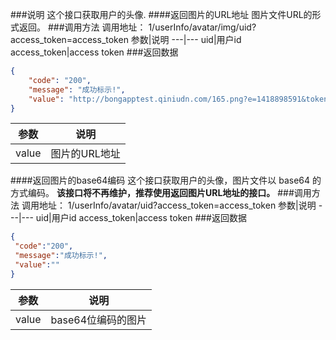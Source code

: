 ###说明
这个接口获取用户的头像.
####返回图片的URL地址
图片文件URL的形式返回。
###调用方法
调用地址： 1/userInfo/avatar/img/uid?access_token=access_token
参数|说明
---|---
uid|用户id
access_token|access token
###返回数据
```json
{
    "code": "200",
    "message": "成功标示!",
    "value": "http://bongapptest.qiniudn.com/165.png?e=1418898591&token=t1eeOI6ZlbovsEOAHRnX9glBB79UOKvME5W3XO-a:D3FfvkLHlTIcB-Z7cVsKQECp1MM="
}
```
参数|说明
---|---
value|图片的URL地址

####返回图片的base64编码
这个接口获取用户的头像，图片文件以 base64 的方式编码。
**该接口将不再维护，推荐使用返回图片URL地址的接口。**
###调用方法
调用地址： 1/userInfo/avatar/uid?access_token=access_token
参数|说明
---|---
uid|用户id
access_token|access token
###返回数据
```json
{
 "code":"200",
 "message":"成功标示!",
 "value":""
}
```
参数|说明
---|---
value|base64位编码的图片
